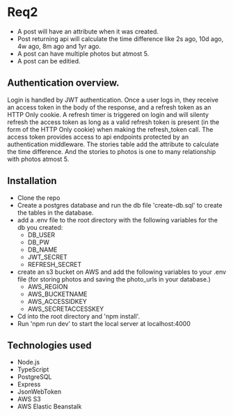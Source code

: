 # Req2

- A post will have an attribute when it was created.
- Post returning api will calculate the time difference like 2s ago, 10d ago, 4w ago, 8m ago and 1yr ago.
- A post can have multiple photos but atmost 5.
- A post can be editied.

## Authentication overview.

Login is handled by JWT authentication. Once a user logs in, they receive an access token in the body of the response, and a refresh token as an HTTP Only cookie. A refresh timer is triggered on login and will silenty refresh the access token as long as a valid refresh token is present (in the form of the HTTP Only cookie) when making the refresh_token call. The access token provides access to api endpoints protected by an authentication middleware. The stories table add the attribute to calculate the time difference. And the stories to photos is one to many relationship with photos atmost 5.

## Installation

- Clone the repo
- Create a postgres database and run the db file 'create-db.sql' to create the tables in the database.
- add a .env file to the root directory with the following variables for the db you created:
  - DB_USER
  - DB_PW
  - DB_NAME
  - JWT_SECRET
  - REFRESH_SECRET
- create an s3 bucket on AWS and add the following variables to your .env file (for storing photos and saving the photo_urls in your database.)
  - AWS_REGION
  - AWS_BUCKETNAME
  - AWS_ACCESSIDKEY
  - AWS_SECRETACCESSKEY
- Cd into the root directory and 'npm install'. 
- Run 'npm run dev' to start the local server at localhost:4000

## Technologies used
- Node.js
- TypeScript
- PostgreSQL
- Express
- JsonWebToken
- AWS S3
- AWS Elastic Beanstalk
